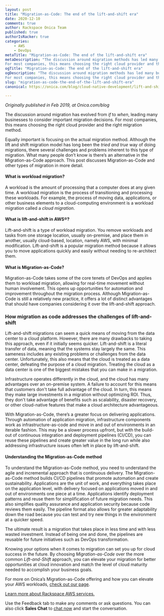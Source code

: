 ```yaml
---
layout: post
title: "Migration-as-Code: The end of the lift-and-shift era"
date: 2020-12-10
comments: true
author: Rackspace Onica Team
published: true
authorIsRacker: true
categories:
    - AWS
    - DevOps
metaTitle: "Migration-as-Code: The end of the lift-and-shift era"
metaDescription: "The discussion around migration methods has led many businesses to consider important migration decisions.
For most companies, this means choosing the right cloud provider and the actual migration method."
ogTitle: "Migration-as-Code: The end of the lift-and-shift era"
ogDescription: "The discussion around migration methods has led many businesses to consider important migration decisions.
For most companies, this means choosing the right cloud provider and the actual migration method."
slug: "migration-as-code-the-end-of-the-lift-and-shift-era"
canonical: https://onica.com/blog/cloud-native-development/lift-and-shift-migration/

---
```


*Originally published in Feb 2019, at Onica.com/blog*

The discussion around migration has evolved from *if* to *when*, leading many businesses to consider important migration decisions.
For most companies, this means choosing the right cloud provider and the right migration method.

<!--more-->

Equally important is focusing on the actual migration method. Although the lift and shift migration model has long been
the *tried and true* way of doing migrations, there several challenges and problems inherent to this type of migration.
What many people don’t know is there’s an alternative in the Migration-as-Code approach. This post discusses Migration-as-Code
and other types of migration in more detail.

#### What is workload migration?

A workload is the amount of processing that a computer does at any given time. A workload migration is the process of transitioning
and processing these workloads. For example, the process of moving data, applications, or other business elements to a cloud-computing
environment is a workload migration called a *cloud migration*.

#### What is lift-and-shift in AWS&reg;?

Lift-and-shift is a type of workload migration. You remove workloads and tasks from one storage location, usually
on-premise, and place them in another, usually cloud-based, location, namely AWS, with minimal modification.
Lift-and-shift is a popular migration method because it allows you to move applications quickly and easily without
needing to re-architect them.

#### What is Migration-as-Code?

Migration-as-Code takes some of the core tenets of DevOps and applies them to workload migration, allowing for
real-time movement without human involvement. This opens up opportunities for automation and improvement throughout
the migration process. Although Migration-as-Code is still a relatively new practice, it offers a lot of distinct
advantages that should have companies considering it over the lift-and-shift approach.

### How migration as code addresses the challenges of lift-and-shift 

Lift-and-shift migrations can seem a quick means of moving from the data center to a cloud platform. However, there are
many drawbacks to taking this approach, even if it initially seems quicker. Lift-and-shift is a literal transfer of data,
meaning that the systems stay largely the same. This sameness includes any existing problems or challenges from the data
center. Unfortunately, this also means that the cloud is treated as a data center, defeating the purpose of a cloud migration.
Treating the cloud as a data center is one of the biggest mistakes that you can make in a migration.

Infrastructure operates differently in the cloud, and the cloud has many advantages over an on-premise system. A failure to
account for this means that customers don't take full advantage of the cloud. In turn, this means they make large investments
in a migration without optimizing ROI. Thus, they don't take advantage of benefits such as scalability, disaster recovery, or
other cloud-native features that make a cloud architecture advantageous.

With Migration-as-Code, there’s a greater focus on delivering applications. Through automation of application migration, infrastructure
components work as infrastructure-as-code and move in and out of environments in an iterable fashion. This may be a slower process
upfront, but with the build-out of continuous integration and deployment pipelines (CI/CD), you can reuse these pipelines and create
greater value in the long run while also addressing infrastructure issues often left in place by lift-and-shift.

#### Understanding the Migration-as-Code method

To understand the Migration-as-Code method, you need to understand the agile and incremental approach that is continuous delivery.
The Migration-as-Code method builds CI/CD pipelines that promote automation and create sustainability. Applications are the unit of
work, and everything takes place on the application level, with delivery focused on applications moved in and out of environments
one piece at a time. Applications identify deployment patterns and reuse them for simplification of future migration needs. This
also simplifies quality assurance and application security because code reviews them easily. The pipeline format also allows for
greater adaptability down the road because you can test and try new things in the environment at a quicker speed.

The ultimate result is a migration that takes place in less time and with less wasted investment. Instead of being one and done,
the pipelines are reusable for future initiatives such as DevOps transformation.

Knowing your options when it comes to migration can set you up for cloud success in the future. By choosing *Migration-as-Code* over
the more common *Lift-and-Shift* approach, you can elevate your migration for better opportunities at cloud innovation and match the
level of cloud maturity needed to accomplish your business goals.

For more on Onica’s Migration-as-Code offering and how you can elevate your AWS workloads, [check out our page](https://onica.com/aws-pipeline-driven-migration/).

<a class="cta blue" id="cta" href="https://www.rackspace.com/cloud/aws">Learn more about Rackspace AWS services.</a>

Use the Feedback tab to make any comments or ask questions. You can also click
**Sales Chat** to [chat now](https://www.rackspace.com/) and start the conversation.
